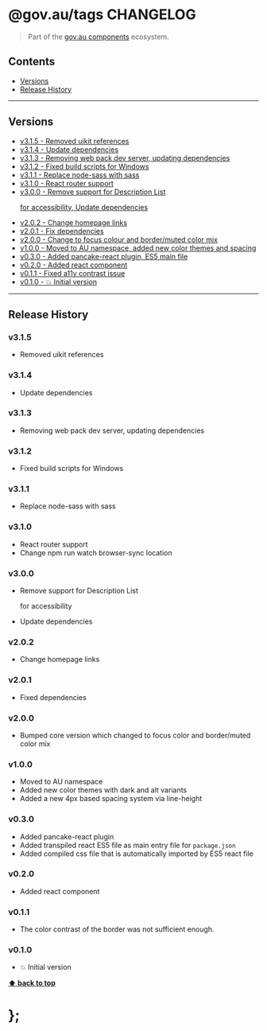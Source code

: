 @gov.au/tags CHANGELOG
======================

> Part of the [gov.au components](https://github.com/govau/design-system-components/) ecosystem.


## Contents

* [Versions](#install)
* [Release History](#release-history)


----------------------------------------------------------------------------------------------------------------------------------------------------------------


## Versions

* [v3.1.5 - Removed uikit references](#v315)
* [v3.1.4 - Update dependencies](#v314)
* [v3.1.3 - Removing web pack dev server, updating dependencies](#v313)
* [v3.1.2 - Fixed build scripts for Windows](#v312)
* [v3.1.1 - Replace node-sass with sass](#v311)
* [v3.1.0 - React router support](#v310)
* [v3.0.0 - Remove support for Description List <DL> for accessibility, Update dependencies](#v300)
* [v2.0.2 - Change homepage links](#v202)
* [v2.0.1 - Fix dependencies](#v201)
* [v2.0.0 - Change to focus colour and border/muted color mix](#v200)
* [v1.0.0 - Moved to AU namespace, added new color themes and spacing](#v100)
* [v0.3.0 - Added pancake-react plugin, ES5 main file](#v030)
* [v0.2.0 - Added react component](#v020)
* [v0.1.1 - Fixed a11y contrast issue](#v011)
* [v0.1.0 - 💥 Initial version](#v010)


----------------------------------------------------------------------------------------------------------------------------------------------------------------


## Release History

### v3.1.5

- Removed uikit references


### v3.1.4

- Update dependencies


### v3.1.3

- Removing web pack dev server, updating dependencies


### v3.1.2

- Fixed build scripts for Windows


### v3.1.1

- Replace node-sass with sass


### v3.1.0

- React router support
- Change npm run watch browser-sync location


### v3.0.0

- Remove support for Description List <DL> for accessibility
- Update dependencies


### v2.0.2

- Change homepage links


### v2.0.1

- Fixed dependencies


### v2.0.0

- Bumped core version which changed to focus color and border/muted color mix


### v1.0.0

- Moved to AU namespace
- Added new color themes with dark and alt variants
- Added a new 4px based spacing system via line-height


### v0.3.0

- Added pancake-react plugin
- Added transpiled react ES5 file as main entry file for `package.json`
- Added compiled css file that is automatically imported by ES5 react file


### v0.2.0

- Added react component


### v0.1.1

- The color contrast of the border was not sufficient enough.


### v0.1.0

- 💥 Initial version


**[⬆ back to top](#contents)**


# };
